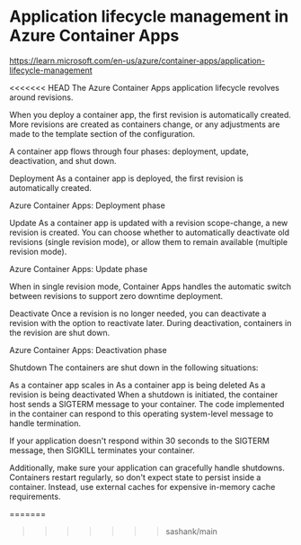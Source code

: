 # Application lifecycle management in Azure Container Apps

https://learn.microsoft.com/en-us/azure/container-apps/application-lifecycle-management

<<<<<<< HEAD
The Azure Container Apps application lifecycle revolves around revisions.

When you deploy a container app, the first revision is automatically created. More revisions are created as containers change, or any adjustments are made to the template section of the configuration.

A container app flows through four phases: deployment, update, deactivation, and shut down.



Deployment
As a container app is deployed, the first revision is automatically created.

Azure Container Apps: Deployment phase






Update
As a container app is updated with a revision scope-change, a new revision is created. You can choose whether to automatically deactivate old revisions (single revision mode), or allow them to remain available (multiple revision mode).

Azure Container Apps: Update phase

When in single revision mode, Container Apps handles the automatic switch between revisions to support zero downtime deployment.




Deactivate
Once a revision is no longer needed, you can deactivate a revision with the option to reactivate later. During deactivation, containers in the revision are shut down.

Azure Container Apps: Deactivation phase




Shutdown
The containers are shut down in the following situations:

As a container app scales in
As a container app is being deleted
As a revision is being deactivated
When a shutdown is initiated, the container host sends a SIGTERM message to your container. The code implemented in the container can respond to this operating system-level message to handle termination.

If your application doesn't respond within 30 seconds to the SIGTERM message, then SIGKILL terminates your container.

Additionally, make sure your application can gracefully handle shutdowns. Containers restart regularly, so don't expect state to persist inside a container. Instead, use external caches for expensive in-memory cache requirements.

=======
>>>>>>> sashank/main
